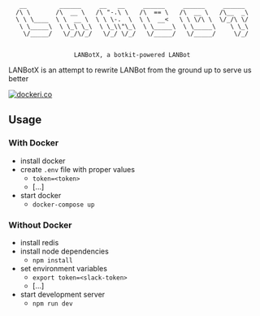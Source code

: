 ```
   __         ______     __   __     ______     ______     ______
  /\ \       /\  __ \   /\ "-.\ \   /\  == \   /\  __ \   /\__  _\
  \ \ \____  \ \  __ \  \ \ \-.  \  \ \  __<   \ \ \/\ \  \/_/\ \/
   \ \_____\  \ \_\ \_\  \ \_\\"\_\  \ \_____\  \ \_____\    \ \_\
    \/_____/   \/_/\/_/   \/_/ \/_/   \/_____/   \/_____/     \/_/


                  LANBotX, a botkit-powered LANBot
```

LANBotX is an attempt to rewrite LANBot from the ground up to serve us better

[![dockeri.co](http://dockeri.co/image/rmlynch/lanbotx)](https://hub.docker.com/r/rmlynch/lanbotx/)

## Usage

### With Docker

* install docker
* create `.env` file with proper values
  * `token=<token>`
  * [...]
* start docker
  * `docker-compose up`

### Without Docker

* install redis
* install node dependencies
  * `npm install`
* set environment variables
  * `export token=<slack-token>`
  * [...]
* start development server
  * `npm run dev`
